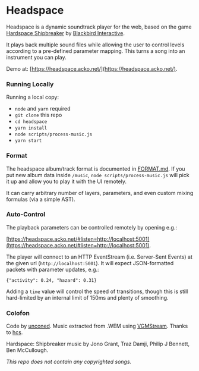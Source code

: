 # Headspace

Headspace is a dynamic soundtrack player for the web, based on the game [Hardspace Shipbreaker](https://hardspace-shipbreaker.com/) by [Blackbird Interactive](https://blackbirdinteractive.com/).

It plays back multiple sound files while allowing the user to control levels according to a pre-defined parameter mapping. This turns a song into an instrument you can play.

Demo at: [https://headspace.acko.net/](https://headspace.acko.net/).

### Running Locally

Running a local copy:

- `node` and `yarn` required
- `git clone` this repo
- `cd headspace`
- `yarn install`
- `node scripts/process-music.js`
- `yarn start`

### Format

The headspace album/track format is documented in [FORMAT.md](FORMAT.md). If you put new album data inside `/music`, `node scripts/process-music.js` will pick it up and allow you to play it with the UI remotely.

It can carry arbitrary number of layers, parameters, and even custom mixing formulas (via a simple AST).

### Auto-Control

The playback parameters can be controlled remotely by opening e.g.:

[https://headspace.acko.net/#listen=http://localhost:5001](https://headspace.acko.net/#listen=http://localhost:5001).

The player will connect to an HTTP EventStream (i.e. Server-Sent Events) at the given url (`http://localhost:5001`). It will expect JSON-formatted packets with parameter updates, e.g.:

`{"activity": 0.24, "hazard": 0.31}`

Adding a `time` value will control the speed of transitions, though this is still hard-limited by an internal limit of 150ms and plenty of smoothing.

### Colofon

Code by <a target="_blank" href="https://acko.net/">unconed</a>. Music extracted from .WEM using <a target="_blank" href="https://vgmstream.org">VGMStream</a>. Thanks to <a href="https://github.com/hcs64/ww2ogg">hcs</a>.</small>
      
Hardspace: Shipbreaker music by Jono Grant, Traz Damji, Philip J Bennett, Ben McCullough.

_This repo does not contain any copyrighted songs._